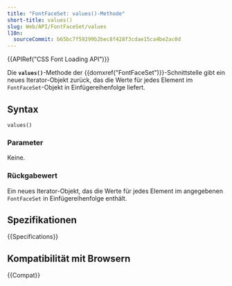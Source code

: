 ```yaml
---
title: "FontFaceSet: values()-Methode"
short-title: values()
slug: Web/API/FontFaceSet/values
l10n:
  sourceCommit: b65bc7f59299b2bec8f428f3cdae15ca4be2ac0d
---
```


{{APIRef("CSS Font Loading API")}}

Die **`values()`**-Methode der {{domxref("FontFaceSet")}}-Schnittstelle gibt ein neues Iterator-Objekt zurück, das die Werte für jedes Element im `FontFaceSet`-Objekt in Einfügereihenfolge liefert.

## Syntax

```js-nolint
values()
```

### Parameter

Keine.

### Rückgabewert

Ein neues Iterator-Objekt, das die Werte für jedes Element im angegebenen `FontFaceSet` in Einfügereihenfolge enthält.

## Spezifikationen

{{Specifications}}

## Kompatibilität mit Browsern

{{Compat}}
